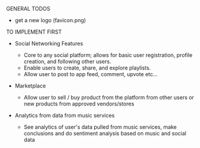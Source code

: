 GENERAL TODOS
- get a new logo (favicon.png)

TO IMPLEMENT FIRST
- Social Networking Features
  - Core to any social platform; allows for basic user registration, profile creation, and following other users.
  - Enable users to create, share, and explore playlists.
  - Allow user to post to app feed, comment, upvote etc...
  
- Marketplace
  - Allow user to sell / buy product from the platform from other users or new products from approved vendors/stores

- Analytics from data from music services
  - See analytics of user's data pulled from music services, make conclusions and do sentiment analysis based on music and social data
